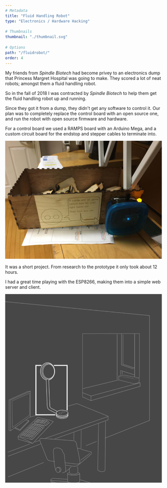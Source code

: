 ```yaml
---
# Metadata
title: "Fluid Handling Robot"
type: "Electronics / Hardware Hacking"

# Thumbnails
thumbnail: "./thumbnail.svg"

# Options
path: "/fluidrobot/"
order: 4
---
```


<article role="article">

My friends from *Spindle Biotech* had become privey to an electronics dump that Princess Margret Hospital was going to make. They scored a lot of neat robots; amongst them a fluid handling robot.

So in the fall of 2018 I was contracted by *Spindle Biotech* to help them get the fluid handling robot up and running.

Since they got it from a dump, they didn't get any software to control it. Our plan was to completely replace the control board with an open source one, and run the robot with open source firmware and hardware.

For a control board we used a RAMPS board with an Arduino Mega, and a custom circuit board for the endstop and stepper cables to terminate into.

</article>

![Chalmers Signal](images/signalAtStFelix.jpg)


<article role="article">

It was a short project. From research to the prototype it only took about 12 hours.

I had a great time playing with the ESP8266, making them into a simple web server and client.

</article>

![Chalmers Signal illustration](images/chalmersSignalIllustration.png)
